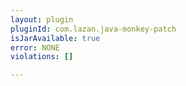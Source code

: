 ```yaml
---
layout: plugin
pluginId: com.lazan.java-monkey-patch
isJarAvailable: true
error: NONE
violations: []

---
```

